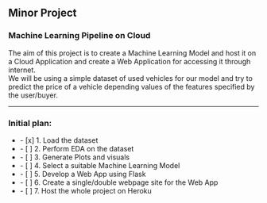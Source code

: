 ## Minor Project

### Machine Learning Pipeline on Cloud

The aim of this project is to create a Machine Learning Model and host it on a Cloud Application and create a Web Application for accessing it through internet. <br>
We will be using a simple dataset of used vehicles for our model and try to predict the price of a vehicle depending values of the features specified by the user/buyer. <br>

---
### Initial plan:
<ul>
  <li> - [x] 1. Load the dataset </li>
  <li> - [ ] 2. Perform EDA on the dataset </li>
  <li> - [ ] 3. Generate Plots and visuals </li>
  <li> - [ ] 4. Select a suitable Machine Learning Model </li>
  <li> - [ ] 5. Develop a Web App using Flask </li>
  <li> - [ ] 6. Create a single/double webpage site for the Web App </li>
  <li> - [ ] 7. Host the whole project on Heroku </li>
</ul>


